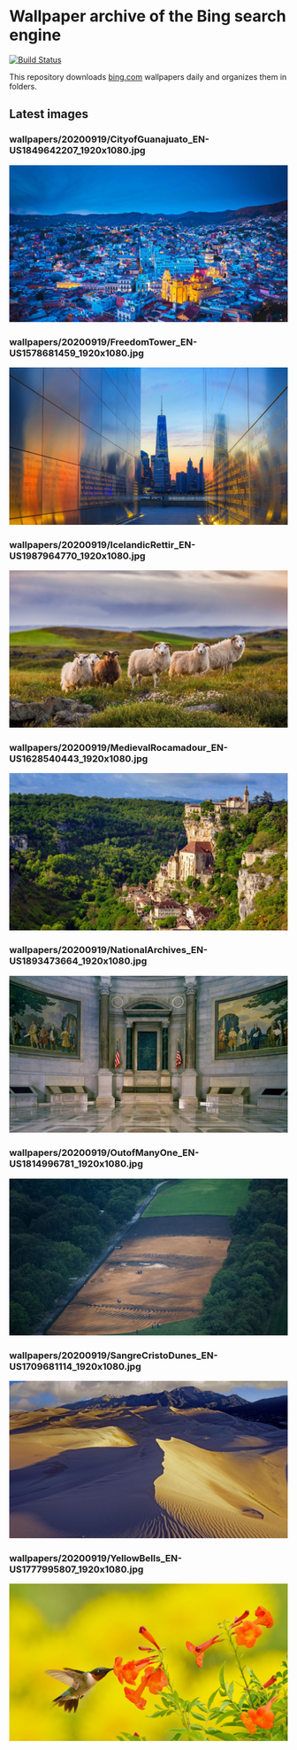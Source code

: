 # Wallpaper archive of the Bing search engine

[![Build Status](https://travis-ci.org/kijart/bing-daily-images-dl.svg?branch=wallpapers)](https://travis-ci.org/kijart/bing-daily-images-dl)

This repository downloads [bing.com](https://www.bing.com) wallpapers daily and organizes them in folders.

## Latest images

<!-- Wallpapers -->

### wallpapers/20200919/CityofGuanajuato_EN-US1849642207_1920x1080.jpg

![wallpapers/20200919/CityofGuanajuato_EN-US1849642207_1920x1080.jpg](wallpapers/20200919/CityofGuanajuato_EN-US1849642207_1920x1080.jpg)

### wallpapers/20200919/FreedomTower_EN-US1578681459_1920x1080.jpg

![wallpapers/20200919/FreedomTower_EN-US1578681459_1920x1080.jpg](wallpapers/20200919/FreedomTower_EN-US1578681459_1920x1080.jpg)

### wallpapers/20200919/IcelandicRettir_EN-US1987964770_1920x1080.jpg

![wallpapers/20200919/IcelandicRettir_EN-US1987964770_1920x1080.jpg](wallpapers/20200919/IcelandicRettir_EN-US1987964770_1920x1080.jpg)

### wallpapers/20200919/MedievalRocamadour_EN-US1628540443_1920x1080.jpg

![wallpapers/20200919/MedievalRocamadour_EN-US1628540443_1920x1080.jpg](wallpapers/20200919/MedievalRocamadour_EN-US1628540443_1920x1080.jpg)

### wallpapers/20200919/NationalArchives_EN-US1893473664_1920x1080.jpg

![wallpapers/20200919/NationalArchives_EN-US1893473664_1920x1080.jpg](wallpapers/20200919/NationalArchives_EN-US1893473664_1920x1080.jpg)

### wallpapers/20200919/OutofManyOne_EN-US1814996781_1920x1080.jpg

![wallpapers/20200919/OutofManyOne_EN-US1814996781_1920x1080.jpg](wallpapers/20200919/OutofManyOne_EN-US1814996781_1920x1080.jpg)

### wallpapers/20200919/SangreCristoDunes_EN-US1709681114_1920x1080.jpg

![wallpapers/20200919/SangreCristoDunes_EN-US1709681114_1920x1080.jpg](wallpapers/20200919/SangreCristoDunes_EN-US1709681114_1920x1080.jpg)

### wallpapers/20200919/YellowBells_EN-US1777995807_1920x1080.jpg

![wallpapers/20200919/YellowBells_EN-US1777995807_1920x1080.jpg](wallpapers/20200919/YellowBells_EN-US1777995807_1920x1080.jpg)

